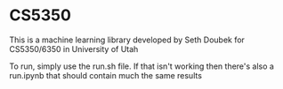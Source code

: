 # CS5350
This is a machine learning library developed by Seth Doubek for
CS5350/6350 in University of Utah

To run, simply use the run.sh file. If that isn't working then there's also a run.ipynb that should contain much the same results
